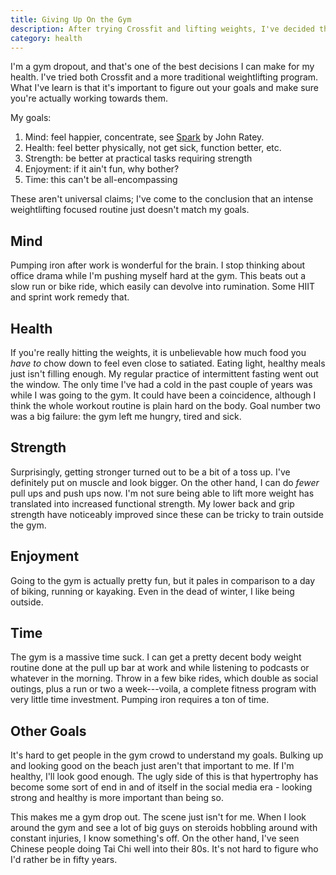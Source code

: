 ```yaml
---
title: Giving Up On the Gym
description: After trying Crossfit and lifting weights, I've decided that I'm better off without them
category: health
---
```


I'm a gym dropout, and that's one of the best decisions I can make for my health. I've tried both Crossfit and a more traditional weightlifting program. What I've learn is that it's important to figure out your goals and make sure you're actually working towards them.

My goals:

1. Mind: feel happier, concentrate, see [Spark][spark] by John Ratey.
2. Health: feel better physically, not get sick, function better, etc.
3. Strength: be better at practical tasks requiring strength
4. Enjoyment: if it ain't fun, why bother?  
5. Time: this can't be all-encompassing

These aren't universal claims; I've come to the conclusion that an intense weightlifting focused routine just doesn't match my goals.

## Mind

Pumping iron after work is wonderful for the brain. I stop thinking about office drama while I'm pushing myself hard at the gym. This beats out a slow run or bike ride, which easily can devolve into rumination. Some HIIT and sprint work remedy that.

## Health

If you're really hitting the weights, it is unbelievable how much food you *have to* chow down to feel even close to satiated. Eating light, healthy meals just isn't filling enough. My regular practice of intermittent fasting went out the window. The only time I've had a cold in the past couple of years was while I was going to the gym. It could have been a coincidence, although I think the whole workout routine is plain hard on the body. Goal number two was a big failure: the gym left me hungry, tired and sick.

## Strength

Surprisingly, getting stronger turned out to be a bit of a toss up. I've definitely put on muscle and look bigger. On the other hand, I can do *fewer* pull ups and push ups now. I'm not sure being able to lift more weight has translated into increased functional strength. My lower back and grip strength have noticeably improved since these can be tricky to train outside the gym.

## Enjoyment

Going to the gym is actually pretty fun, but it pales in comparison to a day of biking, running or kayaking. Even in the dead of winter, I like being outside.

## Time

The gym is a massive time suck. I can get a pretty decent body weight routine done at the pull up bar at work and while listening to podcasts or whatever in the morning. Throw in a few bike rides, which double as social outings, plus a run or two a week---voila, a complete fitness program with very little time investment. Pumping iron requires a ton of time.

## Other Goals  

It's hard to get people in the gym crowd to understand my goals. Bulking up and looking good on the beach just aren't that important to me. If I'm healthy, I'll look good enough. The ugly side of this is that hypertrophy has become some sort of end in and of itself in the social media era - looking strong and healthy is more important than being so.

This makes me a gym drop out. The scene just isn't for me. When I look around the gym and see a lot of big guys on steroids hobbling around with constant injuries, I know something's off. On the other hand, I've seen Chinese people doing Tai Chi well into their 80s. It's not hard to figure who I'd rather be in fifty years.

[spark]: https://www.amazon.com/Spark-Revolutionary-Science-Exercise-Brain/dp/0316113514
